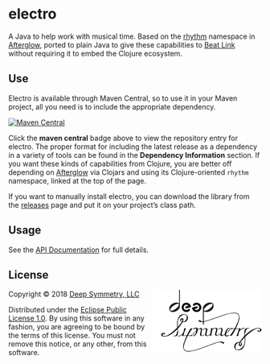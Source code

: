 # electro

A Java to help work with musical time. Based on the
[rhythm](https://github.com/brunchboy/afterglow/blob/master/src/afterglow/rhythm.clj)
namespace in
[Afterglow](https://github.com/brunchboy/afterglow#afterglow), ported
to plain Java to give these capabilities to [Beat
Link](https://github.com/brunchboy/beat-link#beat-link) without
requiring it to embed the Clojure ecosystem.

## Use

Electro is available through Maven Central, so to use it in your Maven
project, all you need  is to include the appropriate dependency.

[![Maven Central](https://maven-badges.herokuapp.com/maven-central/org.deepsymmetry/electro/badge.svg)](https://maven-badges.herokuapp.com/maven-central/org.deepsymmetry/electro)

Click the **maven central** badge above to view the repository entry
for electro. The proper format for including the latest release as a
dependency in a variety of tools can be found in the **Dependency
Information** section. If you want these kinds of capabilities from
Clojure, you are better off depending on
[Afterglow](https://clojars.org/afterglow) via Clojars and using its
Clojure-oriented `rhythm` namespace, linked at the top of the page.

If you want to manually install electro, you can download the library
from the [releases](https://github.com/brunchboy/electro/releases)
page and put it on your project&rsquo;s class path.

## Usage

See the [API Documentation](http://deepsymmetry.org/electro/apidocs/)
for full details.

## License

<img align="right" alt="Deep Symmetry" src="assets/DS-logo-bw-200-padded-left.png">

Copyright © 2018 [Deep Symmetry, LLC](http://deepsymmetry.org)

Distributed under the
[Eclipse Public License 1.0](http://opensource.org/licenses/eclipse-1.0.php).
By using this software in any fashion, you are agreeing to be bound by
the terms of this license. You must not remove this notice, or any
other, from this software.
